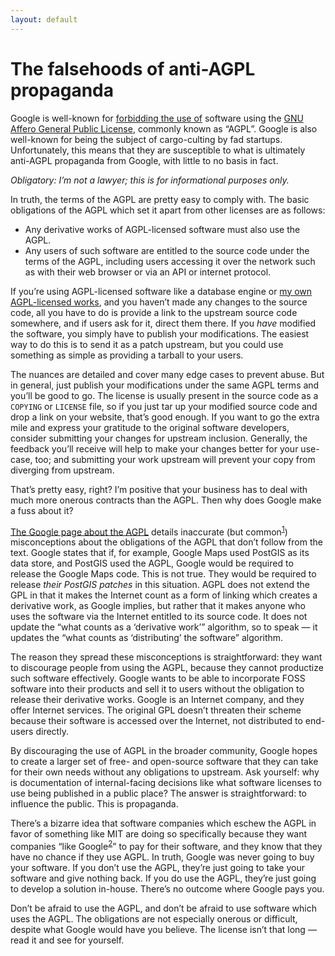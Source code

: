```yaml
---
layout: default
---
```



<h1>
  The falsehoods of anti-AGPL propaganda
  
</h1><p>Google is well-known for <a href="https://opensource.google/docs/using/agpl-policy/">forbidding the use of</a> software
using the <a href="https://www.gnu.org/licenses/agpl-3.0.en.html">GNU Affero General Public License</a>, commonly known as “AGPL”.
Google is also well-known for being the subject of cargo-culting by fad
startups. Unfortunately, this means that they are susceptible to what is
ultimately anti-AGPL propaganda from Google, with little to no basis in fact.</p>
<p><em>Obligatory: I’m not a lawyer; this is for informational purposes only.</em></p>
<p>In truth, the terms of the AGPL are pretty easy to comply with. The basic
obligations of the AGPL which set it apart from other licenses are as follows:</p>
<ul>
<li>Any derivative works of AGPL-licensed software must also use the AGPL.</li>
<li>Any users of such software are entitled to the source code under the terms of
the AGPL, including users accessing it over the network such as with their web
browser or via an API or internet protocol.</li>
</ul>
<p>If you’re using AGPL-licensed software like a database engine or <a href="https://sr.ht/~sircmpwn/sourcehut/">my own
AGPL-licensed works</a>, and you haven’t made any changes to the source
code, all you have to do is provide a link to the upstream source code
somewhere, and if users ask for it, direct them there. If you <em>have</em> modified
the software, you simply have to publish your modifications. The easiest way to
do this is to send it as a patch upstream, but you could use something as simple
as providing a tarball to your users.</p>
<p>The nuances are detailed and cover many edge cases to prevent abuse. But in
general, just publish your modifications under the same AGPL terms and you’ll
be good to go. The license is usually present in the source code as a <code>COPYING</code>
or <code>LICENSE</code> file, so if you just tar up your modified source code and drop a
link on your website, that’s good enough. If you want to go the extra mile and
express your gratitude to the original software developers, consider submitting
your changes for upstream inclusion. Generally, the feedback you’ll receive will
help to make your changes better for your use-case, too; and submitting your
work upstream will prevent your copy from diverging from upstream.</p>
<p>That’s pretty easy, right? I’m positive that your business has to deal with much
more onerous contracts than the AGPL. Then why does Google make a fuss about it?</p>
<p><a href="https://opensource.google/docs/using/agpl-policy/">The Google page about the AGPL</a> details inaccurate (but
common<sup id="fnref:1"><a href="#fn:1" class="footnote-ref" role="doc-noteref">1</a></sup>) misconceptions about the obligations of the AGPL that don’t follow
from the text. Google states that if, for example, Google Maps used PostGIS as
its data store, and PostGIS used the AGPL, Google would be required to release
the Google Maps code. This is not true. They would be required to release <em>their
PostGIS patches</em> in this situation. AGPL does not extend the GPL in that it
makes the Internet count as a form of linking which creates a derivative work,
as Google implies, but rather that it makes anyone who uses the software via
the Internet entitled to its source code. It does not update the “what counts
as a ‘derivative work’” algorithm, so to speak — it updates the “what
counts as ‘distributing’ the software” algorithm.</p>
<p>The reason they spread these misconceptions is straightforward: they want to
discourage people from using the AGPL, because they cannot productize such
software effectively. Google wants to be able to incorporate FOSS software into
their products and sell it to users without the obligation to release their
derivative works. Google is an Internet company, and they offer Internet
services. The original GPL doesn’t threaten their scheme because their software
is accessed over the Internet, not distributed to end-users directly.</p>
<p>By discouraging the use of AGPL in the broader community, Google hopes to create
a larger set of free- and open-source software that they can take for their own
needs without any obligations to upstream. Ask yourself: why is documentation of
internal-facing decisions like what software licenses to use being published in
a public place? The answer is straightforward: to influence the public. This is
propaganda.</p>
<p>There’s a bizarre idea that software companies which eschew the AGPL in favor of
something like MIT are doing so specifically because they want companies “like
Google<sup id="fnref:2"><a href="#fn:2" class="footnote-ref" role="doc-noteref">2</a></sup>” to pay for their software, and they know that they have no chance if
they use AGPL. In truth, Google was never going to buy your software. If you
don’t use the AGPL, they’re just going to take your software and give nothing
back. If you do use the AGPL, they’re just going to develop a solution in-house.
There’s no outcome where Google pays you.</p>
<p>Don’t be afraid to use the AGPL, and don’t be afraid to use software which uses
the AGPL. The obligations are not especially onerous or difficult, despite what
Google would have you believe. The license isn’t that long — read it and
see for yourself.</p>



